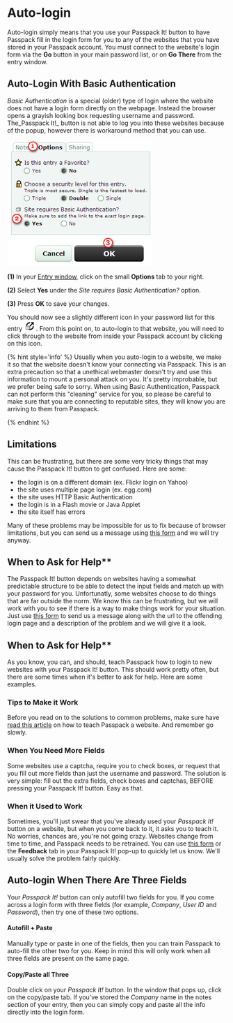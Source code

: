 # Auto-login

Auto-login simply means that you use your Passpack It! button to have Passpack fill in the login form for you to any of the websites that you have stored in your Passpack account. You must connect to the website's login form via the **Go** button in your main password list, or on **Go There** from the entry window.

## **Auto-Login With Basic Authentication**

_Basic Authentication_ is a special \(older\) type of login where the website does not have a login form directly on the webpage. Instead the browser opens a grayish looking box requesting username and password. The_Passpack It!_ button is not able to log you into these websites because of the popup, however there is workaround method that you can use.

![](/assets/basicauthentry.jpg)

**\(1\)** In your [Entry window](https://support.passpack.com/hc/en-us/articles/200814020-The-Password-Entry-Window), click on the small **Options** tab to your right.

**\(2\)** Select **Yes** under the _Site requires Basic Authentication?_ option.

**\(3\)** Press **OK** to save your changes.

You should now see a slightly different icon in your password list for this entry ![](/assets/basicauthicon.jpg). From this point on, to auto-login to that website, you will need to click through to the website from inside your Passpack account by clicking on this icon.

{% hint style='info' %}
Usually when you auto-login to a website, we make it so that the website doesn't know your connecting via Passpack. This is an extra precaution so that a unethical webmaster doesn't try and use this information to mount a personal attack on you. It's pretty improbable, but we prefer being safe to sorry. When using Basic Authentication, Passpack can not perform this "cleaning" service for you, so please be careful to make sure that you are connecting to reputable sites, they will know you are arriving to them from Passpack.

{% endhint %}

## Limitations

This can be frustrating, but there are some very tricky things that may cause the Passpack It! button to get confused. Here are some:

* the login is on a different domain (ex. Flickr login on Yahoo)
* the site uses multiple page login (ex. egg.com)
* the site uses HTTP Basic Authentication
* the login is in a Flash movie or Java Applet
* the site itself has errors

Many of these problems may be impossible for us to fix because of browser limitations, but you can send us a message using [this form](https://support.passpack.com/hc/en-us/requests/new) and we will try anyway.

## When to Ask for Help**

The Passpack It! button depends on websites having a somewhat predictable structure to be able to detect the input fields and match up with your password for you. Unfortunatly, some websites choose to do things that are far outside the norm. We know this can be frustrating, but we will work with you to see if there is a way to make things work for your situation. Just use [this form](https://support.passpack.com/hc/en-us/requests/new) to send us a message along with the url to the offending login page and a description of the problem and we will give it a look.

## When to Ask for Help**

As you know, you can, and should, teach Passpack how to login to new websites with your Passpack It! button. This should work pretty often, but there are some times when it's better to ask for help. Here are some examples.

### Tips to Make it Work

Before you read on to the solutions to common problems, make sure have [read this article](https://support.passpack.com/hc/en-us/articles/200736584) on how to teach Passpack a website. And remember go slowly.

### When You Need More Fields

Some websites use a captcha, require you to check boxes, or request that you fill out more fields than just the username and password. The solution is very simple: fill out the extra fields, check boxes and captchas, BEFORE pressing your Passpack It! button. Easy as that.

### When it Used to Work

Sometimes, you'll just swear that you've already used your _Passpack It!_ button on a website, but when you come back to it, it asks you to teach it. No worries, chances are, you're not going crazy. Websites change from time to time, and Passpack needs to be retrained. You can use [this form](https://support.passpack.com/hc/en-us/requests/new) or the **Feedback** tab in your Passpack It! pop-up to quickly let us know. We'll usually solve the problem fairly quickly.



## **Auto-login When There Are Three Fields**

Your _Passpack It!_ button can only autofill two fields for you. If you come across a login form with three fields \(for example, _Company_, _User ID_ and _Password_\), then try one of these two options.

#### Autofill + Paste

Manually type or paste in one of the fields, then you can train Passpack to auto-fill the other two for you. Keep in mind this will only work when all three fields are present on the same page.

#### Copy/Paste all Three

Double click on your _Passpack It!_ button. In the window that pops up, click on the copy/paste tab. If you've stored the _Company_ name in the notes section of your entry, then you can simply copy and paste all the info directly into the login form.


